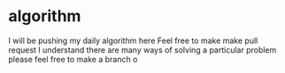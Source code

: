 # algorithm
I will be pushing my daily algorithm here
 Feel free to make make pull request
 I understand there are many ways of solving a particular problem
 please feel free to make a branch o
